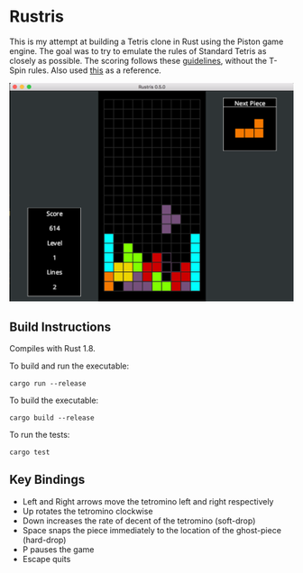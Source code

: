 # Rustris

This is my attempt at building a Tetris clone in Rust using the Piston game engine. The goal was to
try to emulate the rules of Standard Tetris as closely as possible. The scoring follows these
[guidelines](http://tetris.wikia.com/wiki/Scoring#Recent_guideline_compatible_games), without the
T-Spin rules. Also used [this](http://www.colinfahey.com/tetris/tetris.html) as a reference.

![Rustris](/assets/images/rustris.png?raw=true)

## Build Instructions
Compiles with Rust 1.8.

To build and run the executable:

    cargo run --release

To build the executable:

    cargo build --release

To run the tests:

    cargo test

## Key Bindings
* Left and Right arrows move the tetromino left and right respectively
* Up rotates the tetromino clockwise
* Down increases the rate of decent of the tetromino (soft-drop)
* Space snaps the piece immediately to the location of the ghost-piece (hard-drop)
* P pauses the game
* Escape quits

